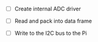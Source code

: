 - [ ] Create internal ADC driver
- [ ] Read and pack into data frame
- [ ] Write to the I2C bus to the Pi

